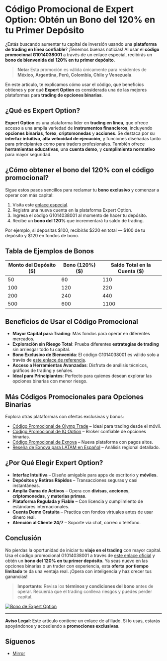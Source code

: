 # Código Promocional de Expert Option: Obtén un Bono del 120% en tu Primer Depósito

¿Estás buscando aumentar tu capital de inversión usando una **plataforma de trading en línea confiable**? ¡Tenemos buenas noticias! Al usar el **código promocional G1014038001** a través de un enlace especial, recibirás un **bono de bienvenida del 120% en tu primer depósito**.  
> **Nota:** Esta promoción es válida únicamente para residentes de **México, Argentina, Perú, Colombia, Chile y Venezuela**.

En este artículo, te explicamos cómo usar el código, qué beneficios obtienes y por qué **Expert Option** es considerada una de las mejores plataformas para **trading de opciones binarias**.

## ¿Qué es Expert Option?

**Expert Option** es una plataforma líder en **trading en línea**, que ofrece acceso a una amplia variedad de **instrumentos financieros**, incluyendo **opciones binarias**, **forex**, **criptomonedas** y **acciones**. Se destaca por su **interfaz intuitiva**, **alta velocidad de ejecución**, y funciones diseñadas tanto para principiantes como para traders profesionales. También ofrece **herramientas educativas**, una **cuenta demo**, y **cumplimiento normativo** para mayor seguridad.

## ¿Cómo obtener el bono del 120% con el código promocional?

Sigue estos pasos sencillos para reclamar tu **bono exclusivo** y comenzar a operar con más capital:

1. Visita este [enlace especial](https://r.shortlify.com/?prefid=1014038001&brand=Bgjcgw).
2. Registra una nueva cuenta en la plataforma Expert Option.
3. Ingresa el código G1014038001 al momento de hacer tu depósito.
4. Recibe un **bono del 120%** que incrementará tu saldo de trading.

Por ejemplo, si depositas $100, recibirás $220 en total — $100 de tu depósito y $120 en fondos de bono.

## Tabla de Ejemplos de Bonos

| Monto del Depósito ($) | Bono (120%) ($) | Saldo Total en la Cuenta ($) |
|------------------------|------------------|-------------------------------|
| 50                     | 60               | 110                           |
| 100                    | 120              | 220                           |
| 200                    | 240              | 440                           |
| 500                    | 600              | 1100                          |

## Beneficios de Usar el Código Promocional

- **Mayor Capital para Trading**: Más fondos para operar en diferentes mercados.
- **Exploración sin Riesgo Total**: Prueba diferentes **estrategias de trading** sin arriesgar todo tu capital.
- **Bono Exclusivo de Bienvenida**: El código G1014038001 es válido solo a través de [este enlace de referencia](https://r.shortlify.com/?prefid=1014038001&brand=Bgjcgw).
- **Acceso a Herramientas Avanzadas**: Disfruta de análisis técnicos, gráficos de trading y señales.
- **Ideal para Principiantes**: Perfecto para quienes desean explorar las opciones binarias con menor riesgo.

## Más Códigos Promocionales para Opciones Binarias

Explora otras plataformas con ofertas exclusivas y bonos:

- [Código Promocional de Olymp Trade](https://github.com/Analyst-Reviewer/olymotrade-promocode) – Ideal para trading desde el móvil.
- [Código Promocional de IQ Option](https://github.com/Analyst-Reviewer/iq-option-promocode) – Broker confiable de opciones binarias.
- [Código Promocional de Exnova](https://github.com/Analyst-Reviewer/exnova-promo-code) – Nueva plataforma con pagos altos.
- [Reseña de Exnova para LATAM en Español](https://github.com/Analyst-Reviewer/Exnova-es-confiable) – Análisis regional detallado.

## ¿Por Qué Elegir Expert Option?

- **Interfaz Intuitiva** – Diseño amigable para apps de escritorio y **móviles**.
- **Depósitos y Retiros Rápidos** – Transacciones seguras y casi instantáneas.
- **Amplia Gama de Activos** – Opera con **divisas**, **acciones**, **criptomonedas**, y **materias primas**.
- **Plataforma Regulada y Fiable** – Con licencia y cumplimiento de estándares internacionales.
- **Cuenta Demo Gratuita** – Practica con fondos virtuales antes de usar dinero real.
- **Atención al Cliente 24/7** – Soporte vía chat, correo o teléfono.

## Conclusión

No pierdas la oportunidad de iniciar tu **viaje en el trading** con mayor capital. Usa el código promocional G1014038001 a través de [este enlace oficial](https://r.shortlify.com/?prefid=1014038001&brand=Bgjcgw) y obtén un **bono del 120% en tu primer depósito**. Ya seas nuevo en las opciones binarias o un trader con experiencia, esta **oferta por tiempo limitado** te da una ventaja real. ¡Opera con inteligencia y haz crecer tus ganancias!

> **Importante:** Revisa los **términos y condiciones del bono** antes de operar. Recuerda que el trading conlleva riesgos y puedes perder capital.

[![Bono de Expert Option](https://cdn.getprofit.com/b/184.jpg)](https://r.shortlify.com/?prefid=1014038001)

---

**Aviso Legal:** Este artículo contiene un enlace de afiliado. Si lo usas, estarás apoyándonos y accediendo a **promociones exclusivas**.

## Síguenos

- [Mirror](https://mirror.xyz/0x80FCCE629e74dD107DE0a4050158385571b0667f)

